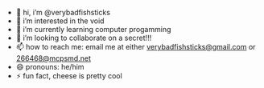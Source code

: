 - 👋 hi, i’m @verybadfishsticks
- 👀 i’m interested in the void
- 🌱 i’m currently learning computer progamming
- 💞️ i’m looking to collaborate on a secret!!!
- 📫 how to reach me: email me at either verybadfishsticks@gmail.com or 266468@mcpsmd.net
- 😄 pronouns: he/him
- ⚡ fun fact, cheese is pretty cool

<!---
verybadfishsticks/verybadfishsticks is a ✨ special ✨ repository because its `README.md` (this file) appears on your GitHub profile.
You can click the Preview link to take a look at your changes.
--->
